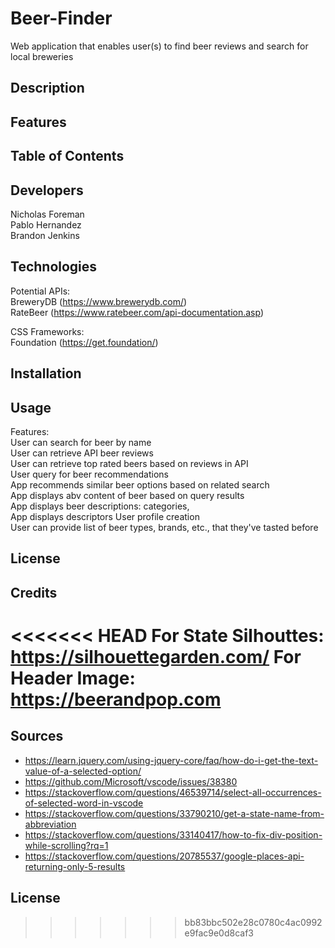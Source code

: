 # Beer-Finder

Web application that enables user(s) to find beer reviews and search for local breweries

## Description

## Features

## Table of Contents

## Developers

Nicholas Foreman\
 Pablo Hernandez\
 Brandon Jenkins

## Technologies

Potential APIs:\
 BreweryDB (https://www.brewerydb.com/) \
 RateBeer (https://www.ratebeer.com/api-documentation.asp)

CSS Frameworks:\
 Foundation (https://get.foundation/)

## Installation

## Usage

Features:\
 User can search for beer by name\
 User can retrieve API beer reviews\
 User can retrieve top rated beers based on reviews in API\
 User query for beer recommendations\
 App recommends similar beer options based on related search\
 App displays abv content of beer based on query results\
 App displays beer descriptions: categories, \
 App displays descriptors
User profile creation\
 User can provide list of beer types, brands, etc., that they've tasted before

## License

## Credits

<<<<<<< HEAD
For State Silhouttes: https://silhouettegarden.com/
For Header Image: https://beerandpop.com
=======
## Sources
* https://learn.jquery.com/using-jquery-core/faq/how-do-i-get-the-text-value-of-a-selected-option/
* https://github.com/Microsoft/vscode/issues/38380
* https://stackoverflow.com/questions/46539714/select-all-occurrences-of-selected-word-in-vscode
* https://stackoverflow.com/questions/33790210/get-a-state-name-from-abbreviation
* https://stackoverflow.com/questions/33140417/how-to-fix-div-position-while-scrolling?rq=1
* https://stackoverflow.com/questions/20785537/google-places-api-returning-only-5-results


## License
>>>>>>> bb83bbc502e28c0780c4ac0992e9fac9e0d8caf3
